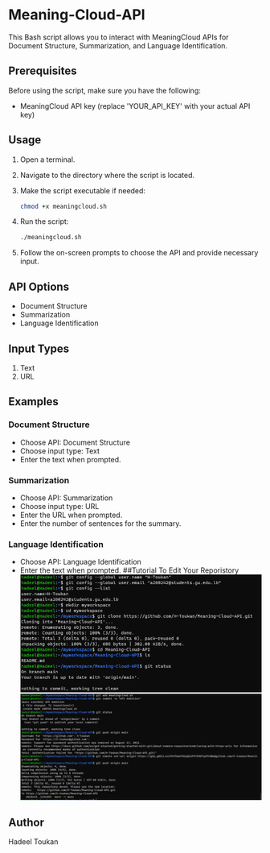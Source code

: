# Meaning-Cloud-API

This Bash script allows you to interact with MeaningCloud APIs for Document Structure, Summarization, and Language Identification.
## Prerequisites

Before using the script, make sure you have the following:

- MeaningCloud API key (replace 'YOUR_API_KEY' with your actual API key)

## Usage

1. Open a terminal.

2. Navigate to the directory where the script is located.

3. Make the script executable if needed:

    ```bash
    chmod +x meaningcloud.sh
    ```

4. Run the script:

    ```bash
    ./meaningcloud.sh
    ```

5. Follow the on-screen prompts to choose the API and provide necessary input.

## API Options

- Document Structure
- Summarization
- Language Identification

## Input Types

1. Text
2. URL

## Examples

### Document Structure

- Choose API: Document Structure
- Choose input type: Text
- Enter the text when prompted.

### Summarization

- Choose API: Summarization
- Choose input type: URL
- Enter the URL when prompted.
- Enter the number of sentences for the summary.

### Language Identification

- Choose API: Language Identification
- Enter the text when prompted.
##Tutorial To Edit Your Reporistory
![MeaningCloud Step1](Images/1.png)
![MeaningCloud Step3](Images/2.png)


## Author
Hadeel Toukan
